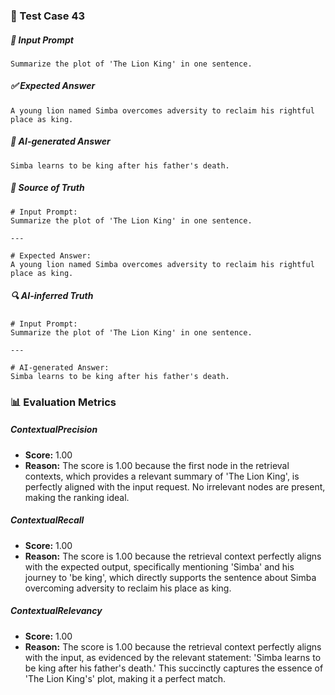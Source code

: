 ### 🧪 Test Case 43

##### 🧾 Input Prompt
```text
Summarize the plot of 'The Lion King' in one sentence.
```
##### ✅ Expected Answer
```text
A young lion named Simba overcomes adversity to reclaim his rightful place as king.
```
##### 🤖 AI-generated Answer
```text
Simba learns to be king after his father's death.
```
##### 📘 Source of Truth
```text
# Input Prompt:
Summarize the plot of 'The Lion King' in one sentence.

---

# Expected Answer:
A young lion named Simba overcomes adversity to reclaim his rightful place as king.
```
##### 🔍 AI-inferred Truth
```text
# Input Prompt:
Summarize the plot of 'The Lion King' in one sentence.

---

# AI-generated Answer:
Simba learns to be king after his father's death.
```
### 📊 Evaluation Metrics

##### ContextualPrecision
- **Score:** 1.00
- **Reason:** The score is 1.00 because the first node in the retrieval contexts, which provides a relevant summary of 'The Lion King', is perfectly aligned with the input request. No irrelevant nodes are present, making the ranking ideal.

##### ContextualRecall
- **Score:** 1.00
- **Reason:** The score is 1.00 because the retrieval context perfectly aligns with the expected output, specifically mentioning 'Simba' and his journey to 'be king', which directly supports the sentence about Simba overcoming adversity to reclaim his place as king.

##### ContextualRelevancy
- **Score:** 1.00
- **Reason:** The score is 1.00 because the retrieval context perfectly aligns with the input, as evidenced by the relevant statement: 'Simba learns to be king after his father's death.' This succinctly captures the essence of 'The Lion King's' plot, making it a perfect match.

